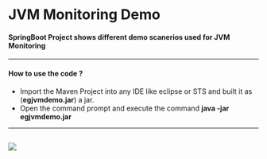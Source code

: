 # JVM Monitoring Demo
#### SpringBoot Project shows different demo scanerios used for JVM Monitoring
------------
#### How to use the code ?
- Import the Maven Project into any IDE like eclipse or STS and built it as  (**egjvmdemo.jar**) a jar.
- Open the command prompt and execute the command       **java -jar egjvmdemo.jar**
------------
![](https://github.com/rameshos/JVM_Monitoring_Demo/blob/master/src/main/resources/static/images/homepage.png?raw=true)
------------

